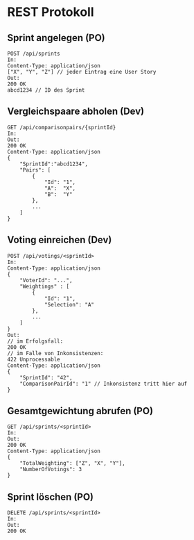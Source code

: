 # REST Protokoll
## Sprint angelegen (PO)
```
POST /api/sprints
In:
Content-Type: application/json
["X", "Y", "Z"] // jeder Eintrag eine User Story
Out:
200 OK
abcd1234 // ID des Sprint
```

## Vergleichspaare abholen (Dev)
```
GET /api/comparisonpairs/{sprintId}
In:
Out:
200 OK
Content-Type: application/json
{
    "SprintId":"abcd1234",
    "Pairs": [
        {
            "Id": "1",
            "A":  "X",
            "B":  "Y"
        },
        ...
    ]
}
```
## Voting einreichen (Dev)
```
POST /api/votings/<sprintId>
In:
Content-Type: application/json
{
    "VoterId": "...",
    "Weightings" : [
        {
            "Id": "1",
            "Selection": "A"
        },
        ...
    ]
}
Out:
// im Erfolgsfall:
200 OK
// im Falle von Inkonsistenzen:
422 Unprocessable
Content-Type: application/json
{
    "SprintId": "42",
    "ComparisonPairId": "1" // Inkonsistenz tritt hier auf
}
```
## Gesamtgewichtung abrufen (PO)
```
GET /api/sprints/<sprintId>
In:
Out:
200 OK
Content-Type: application/json
{
    "TotalWeighting": ["Z", "X", "Y"],
    "NumberOfVotings": 3
}
```
## Sprint löschen (PO)
```
DELETE /api/sprints/<sprintId>
In:
Out:
200 OK
```